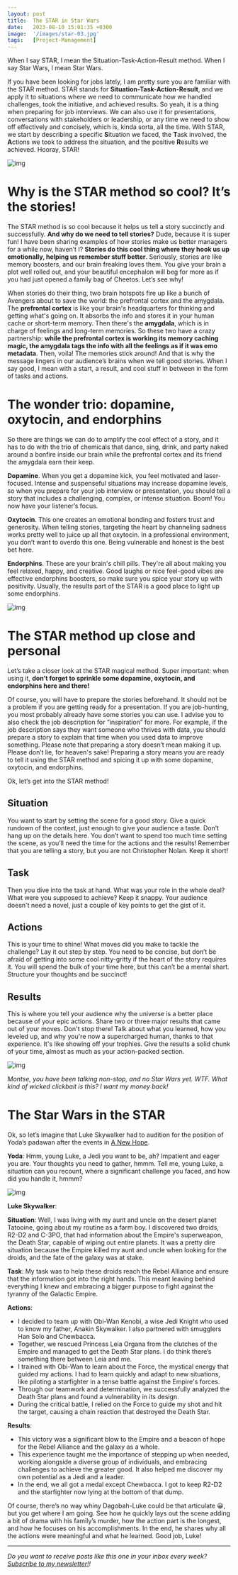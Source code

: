 ```yaml
---
layout: post
title:  The STAR in Star Wars
date:   2023-08-10 15:01:35 +0300
image:  '/images/star-03.jpg'
tags:   [Project-Management]
---
```


When I say STAR, I mean the Situation-Task-Action-Result method. When I say Star Wars, I mean Star Wars.

If you have been looking for jobs lately, I am pretty sure you are familiar with the STAR method. STAR stands for **Situation-Task-Action-Result**, and we apply it to situations where we need to communicate how we handled challenges, took the initiative, and achieved results. So yeah, it is a thing when preparing for job interviews. We can also use it for presentations, conversations with stakeholders or leadership, or any time we need to show off effectively and concisely, which is, kinda sorta, all the time. With STAR, we start by describing a specific **S**ituation we faced, the **T**ask involved, the **A**ctions we took to address the situation, and the positive **R**esults we achieved. Hooray, STAR!

![img]({{site.baseurl}}/images/star-01.jpg#center)

# Why is the STAR method so cool? It’s the stories!

The STAR method is so cool because it helps us tell a story succinctly and successfully. **And why do we need to tell stories?** Dude, because it is super fun! I have been sharing examples of how stories make us better managers for a while now, haven’t I? **Stories do this cool thing where they hook us up emotionally, helping us remember stuff better**. Seriously, stories are like memory boosters, and our brain freaking loves them. You give your brain a plot well rolled out, and your beautiful encephalon will beg for more as if you had just opened a family bag of Cheetos. Let’s see why!

When stories do their thing, two brain hotspots fire up like a bunch of Avengers about to save the world: the prefrontal cortex and the amygdala. The **prefrontal cortex** is like your brain's headquarters for thinking and getting what's going on. It absorbs the info and stores it in your human cache or short-term memory. Then there's the **amygdala**, which is in charge of feelings and long-term memories. So these two have a crazy partnership: **while the prefrontal cortex is working its memory caching magic, the amygdala tags the info with all the feelings as if it was emo metadata**. Then, voila! The memories stick around! And that is why the message lingers in our audience’s brains when we tell good stories. When I say good, I mean with a start, a result, and cool stuff in between in the form of tasks and actions.

# The wonder trio: dopamine, oxytocin, and endorphins

So there are things we can do to amplify the cool effect of a story, and it has to do with the trio of chemicals that dance, sing, drink, and party naked around a bonfire inside our brain while the prefrontal cortex and its friend the amygdala earn their keep. 

**Dopamine**. When you get a dopamine kick, you feel motivated and laser-focused. Intense and suspenseful situations may increase dopamine levels, so when you prepare for your job interview or presentation, you should tell a story that includes a challenging, complex, or intense situation. Boom! You now have your listener’s focus.

**Oxytocin**. This one creates an emotional bonding and fosters trust and generosity. When telling stories, targeting the heart by channeling sadness works pretty well to juice up all that oxytocin. In a professional environment, you don’t want to overdo this one. Being vulnerable and honest is the best bet here.

**Endorphins**. These are your brain's chill pills. They're all about making you feel relaxed, happy, and creative. Good laughs or nice feel-good vibes are effective endorphins boosters, so make sure you spice your story up with positivity. Usually, the results part of the STAR is a good place to light up some endorphins. 

![img]({{site.baseurl}}/images/star-02.jpg#center)

# The STAR method up close and personal

Let’s take a closer look at the STAR magical method. Super important: when using it, **don’t forget to sprinkle some dopamine, oxytocin, and endorphins here and there!**

Of course, you will have to prepare the stories beforehand. It should not be a problem if you are getting ready for a presentation. If you are job-hunting, you most probably already have some stories you can use. I advise you to also check the job description for “inspiration” for more. For example, if the job description says they want someone who thrives with data, you should prepare a story to explain that time when you used data to improve something. Please note that preparing a story doesn’t mean making it up. Please don’t lie, for heaven's sake! Preparing a story means you are ready to tell it using the STAR method and spicing it up with some dopamine, oxytocin, and endorphins.

Ok, let’s get into the STAR method!

## **Situation**

You want to start by setting the scene for a good story. Give a quick rundown of the context, just enough to give your audience a taste. Don’t hang up on the details here. You don’t want to spend too much time setting the scene, as you’ll need the time for the actions and the results! Remember that you are telling a story, but you are not Christopher Nolan. Keep it short!

## **Task**

Then you dive into the task at hand. What was your role in the whole deal? What were you supposed to achieve? Keep it snappy. Your audience doesn't need a novel, just a couple of key points to get the gist of it.

## **Actions**

This is your time to shine! What moves did you make to tackle the challenge? Lay it out step by step. You need to be concise, but don’t be afraid of getting into some cool nitty-gritty if the heart of the story requires it. You will spend the bulk of your time here, but this can’t be a mental shart. Structure your thoughts and be succinct!

## **Results**

This is where you tell your audience why the universe is a better place because of your epic actions. Share two or three major results that came out of your moves. Don't stop there! Talk about what you learned, how you leveled up, and why you're now a supercharged human, thanks to that experience. It's like showing off your trophies. Give the results a solid chunk of your time, almost as much as your action-packed section.

![img]({{site.baseurl}}/images/angry-lady.jpg#center)

*Montse, you have been talking non-stop, and no Star Wars yet. WTF. What kind of wicked clickbait is this? I want my money back!*

# The Star Wars in the STAR

Ok, so let’s imagine that Luke Skywalker had to audition for the position of Yoda’s padawan after the events in [A New Hope](https://www.imdb.com/title/tt0076759/).

**Yoda**: Hmm, young Luke, a Jedi you want to be, ah? Impatient and eager you are. Your thoughts you need to gather, hmmm. Tell me, young Luke, a situation can you recount, where a significant challenge you faced, and how did you handle it, hmmm?

![img]({{site.baseurl}}/images/star-03.jpg#center)

**Luke Skywalker**:

**Situation**: Well, I was living with my aunt and uncle on the desert planet Tatooine, going about my routine as a farm boy. I discovered two droids, R2-D2 and C-3PO, that had information about the Empire's superweapon, the Death Star, capable of wiping out entire planets. It was a pretty dire situation because the Empire killed my aunt and uncle when looking for the droids, and the fate of the galaxy was at stake.

**Task**: My task was to help these droids reach the Rebel Alliance and ensure that the information got into the right hands. This meant leaving behind everything I knew and embracing a bigger purpose to fight against the tyranny of the Galactic Empire.

**Actions**:

- I decided to team up with Obi-Wan Kenobi, a wise Jedi Knight who used to know my father, Anakin Skywalker. I also partnered with smugglers Han Solo and Chewbacca.
- Together, we rescued Princess Leia Organa from the clutches of the Empire and managed to get the Death Star plans. I do think there’s something there between Leia and me.
- I trained with Obi-Wan to learn about the Force, the mystical energy that guided my actions. I had to learn quickly and adapt to new situations, like piloting a starfighter in a tense battle against the Empire's forces.
- Through our teamwork and determination, we successfully analyzed the Death Star plans and found a vulnerability in its design.
- During the critical battle, I relied on the Force to guide my shot and hit the target, causing a chain reaction that destroyed the Death Star.

**Results**:

- This victory was a significant blow to the Empire and a beacon of hope for the Rebel Alliance and the galaxy as a whole.
- This experience taught me the importance of stepping up when needed, working alongside a diverse group of individuals, and embracing challenges to achieve the greater good. It also helped me discover my own potential as a Jedi and a leader.
- In the end, we all got a medal except Chewbacca. I got to keep R2-D2 and the starfighter now lying at the bottom of that dump. 

Of course, there’s no way whiny Dagobah-Luke could be that articulate 😀, but you get where I am going. See how he quickly lays out the scene adding a bit of drama with his family’s murder, how the action part is the longest, and how he focuses on his accomplishments. In the end, he shares why all the actions were meaningful and what he learned. Good job, Luke! 

------

*Do you want to receive posts like this one in your inbox every week?  [<u>Subscribe to my newsletter!</u>](https://popcultureguidetopm.substack.com/)!* 